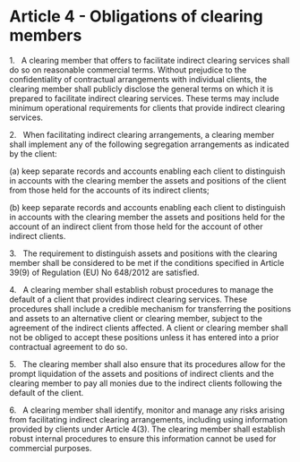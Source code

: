 # Article 4 - Obligations of clearing members


1.   A clearing member that offers to facilitate indirect clearing services shall do so on reasonable commercial terms. Without prejudice to the confidentiality of contractual arrangements with individual clients, the clearing member shall publicly disclose the general terms on which it is prepared to facilitate indirect clearing services. These terms may include minimum operational requirements for clients that provide indirect clearing services.

2.   When facilitating indirect clearing arrangements, a clearing member shall implement any of the following segregation arrangements as indicated by the client:

(a) keep separate records and accounts enabling each client to distinguish in accounts with the clearing member the assets and positions of the client from those held for the accounts of its indirect clients;

(b) keep separate records and accounts enabling each client to distinguish in accounts with the clearing member the assets and positions held for the account of an indirect client from those held for the account of other indirect clients.

3.   The requirement to distinguish assets and positions with the clearing member shall be considered to be met if the conditions specified in Article 39(9) of Regulation (EU) No 648/2012 are satisfied.

4.   A clearing member shall establish robust procedures to manage the default of a client that provides indirect clearing services. These procedures shall include a credible mechanism for transferring the positions and assets to an alternative client or clearing member, subject to the agreement of the indirect clients affected. A client or clearing member shall not be obliged to accept these positions unless it has entered into a prior contractual agreement to do so.

5.   The clearing member shall also ensure that its procedures allow for the prompt liquidation of the assets and positions of indirect clients and the clearing member to pay all monies due to the indirect clients following the default of the client.

6.   A clearing member shall identify, monitor and manage any risks arising from facilitating indirect clearing arrangements, including using information provided by clients under Article 4(3). The clearing member shall establish robust internal procedures to ensure this information cannot be used for commercial purposes.
